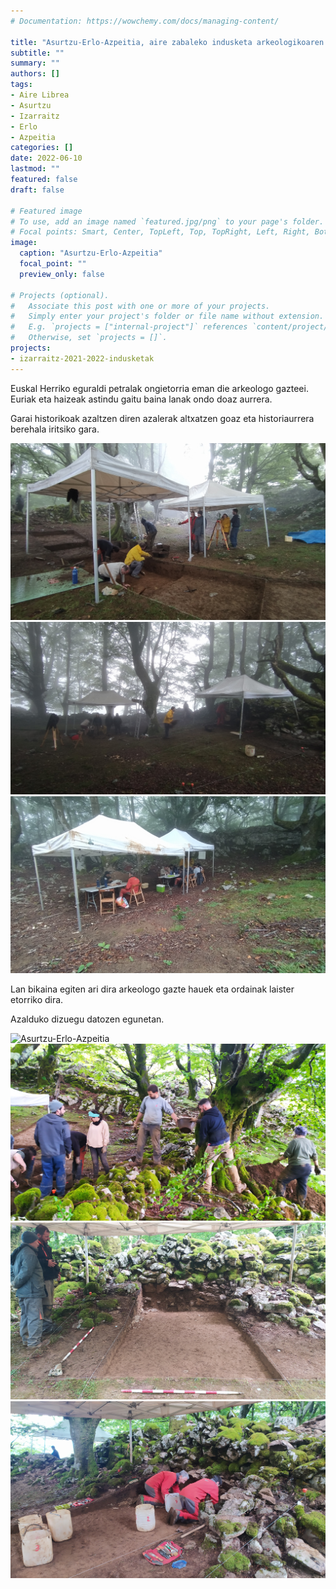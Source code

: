 ```yaml
---
# Documentation: https://wowchemy.com/docs/managing-content/

title: "Asurtzu-Erlo-Azpeitia, aire zabaleko indusketa arkeologikoaren eguraldia"
subtitle: ""
summary: ""
authors: []
tags: 
- Aire Librea
- Asurtzu
- Izarraitz
- Erlo
- Azpeitia
categories: []
date: 2022-06-10
lastmod: ""
featured: false
draft: false

# Featured image
# To use, add an image named `featured.jpg/png` to your page's folder.
# Focal points: Smart, Center, TopLeft, Top, TopRight, Left, Right, BottomLeft, Bottom, BottomRight.
image:
  caption: "Asurtzu-Erlo-Azpeitia"
  focal_point: ""
  preview_only: false

# Projects (optional).
#   Associate this post with one or more of your projects.
#   Simply enter your project's folder or file name without extension.
#   E.g. `projects = ["internal-project"]` references `content/project/deep-learning/index.md`.
#   Otherwise, set `projects = []`.
projects: 
- izarraitz-2021-2022-indusketak
---
```


Euskal Herriko eguraldi petralak ongietorria eman die arkeologo gazteei. Euriak eta haizeak astindu gaitu baina lanak ondo doaz aurrera.

Garai historikoak azaltzen diren azalerak altxatzen goaz eta historiaurrera berehala iritsiko gara.

![Asurtzu-Erlo-Azpeitia](media/1.jpg)
![Asurtzu-Erlo-Azpeitia](media/2.jpg)
![Asurtzu-Erlo-Azpeitia](media/3.jpg)

Lan bikaina egiten ari dira arkeologo gazte hauek eta ordainak laister etorriko dira.

Azalduko dizuegu datozen egunetan.

![Asurtzu-Erlo-Azpeitia](media/4.jpg)
![Asurtzu-Erlo-Azpeitia](media/5.jpg)
![Asurtzu-Erlo-Azpeitia](media/6.jpg)
![Asurtzu-Erlo-Azpeitia](media/7.jpg)

